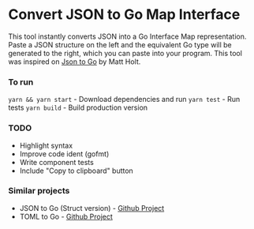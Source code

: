 # Convert JSON to Go Map Interface

This tool instantly converts JSON into a Go Interface Map representation. Paste a JSON structure on the left and the equivalent Go type will be generated to the right, which you can paste into your program. This tool was inspired on <a href="https://github.com/mholt/json-to-go">Json to Go</a> by Matt Holt.

### To run

`yarn && yarn start` - Download dependencies and run
`yarn test` - Run tests
`yarn build` - Build production version


### TODO

- Highlight syntax
- Improve code ident (gofmt)
- Write component tests
- Include "Copy to clipboard" button

### Similar projects

  - JSON to Go (Struct version) - [Github Project](https://github.com/mholt/json-to-go)
  - TOML to Go - [Github Project](https://github.com/xuri/toml-to-go)
